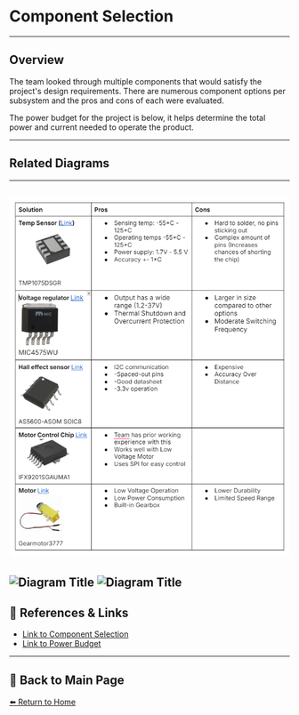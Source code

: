 # **Component Selection**

---

## **Overview**  
The team looked through multiple components that would satisfy the project's design requirements. There are numerous component options per subsystem and the pros and cons of each were evaluated. 

The power budget for the project is below, it helps determine the total power and current needed to operate the product. 

---

## **Related Diagrams**  

---
![List of ICs and Major Components of Subsystem](./image/304-Component-Selection-1.png)
---
![Diagram Title](./image/Power-Budget1.png)
![Diagram Title](./image/Power-Budget2.png)
---

## 🔗 **References & Links**  
- [Link to Component Selection](https://docs.google.com/document/d/1kWYuAGZ4DDEa-Eb_hZqsf3toUmlS0YjSmsRxY7EymRY/edit?tab=t.0#heading=h.d3d2zocmnw0i)
- [Link to Power Budget](https://docs.google.com/spreadsheets/d/1ak7A8Na6I4434-JXlQxHVtz957ucP1a1/edit?gid=1452261071#gid=1452261071)

---

## 🔄 **Back to Main Page**  
[⬅️ Return to Home](./index.md)